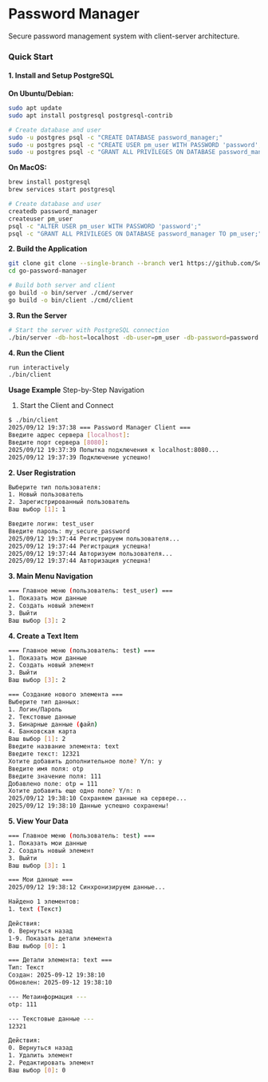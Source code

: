 # Password Manager

Secure password management system with client-server architecture.

### Quick Start

#### 1. Install and Setup PostgreSQL

**On Ubuntu/Debian:**
```bash
sudo apt update
sudo apt install postgresql postgresql-contrib

# Create database and user
sudo -u postgres psql -c "CREATE DATABASE password_manager;"
sudo -u postgres psql -c "CREATE USER pm_user WITH PASSWORD 'password';"
sudo -u postgres psql -c "GRANT ALL PRIVILEGES ON DATABASE password_manager TO pm_user;"
```

**On MacOS:**
```bash
brew install postgresql
brew services start postgresql

# Create database and user
createdb password_manager
createuser pm_user
psql -c "ALTER USER pm_user WITH PASSWORD 'password';"
psql -c "GRANT ALL PRIVILEGES ON DATABASE password_manager TO pm_user;"
```

**2. Build the Application**
```bash
git clone git clone --single-branch --branch ver1 https://github.com/SemAnton-2007/go-password-manager.git
cd go-password-manager

# Build both server and client
go build -o bin/server ./cmd/server
go build -o bin/client ./cmd/client
```
**3. Run the Server**
```bash
# Start the server with PostgreSQL connection
./bin/server -db-host=localhost -db-user=pm_user -db-password=password -db-name=password_manager
```
**4. Run the Client**
```bash
run interactively
./bin/client
```
**Usage Example**
Step-by-Step Navigation
1. Start the Client and Connect
```bash
$ ./bin/client
2025/09/12 19:37:38 === Password Manager Client ===
Введите адрес сервера [localhost]: 
Введите порт сервера [8080]: 
2025/09/12 19:37:39 Попытка подключения к localhost:8080...
2025/09/12 19:37:39 Подключение успешно!
```
**2. User Registration**
```bash
Выберите тип пользователя:
1. Новый пользователь
2. Зарегистрированный пользователь
Ваш выбор [1]: 1

Введите логин: test_user
Введите пароль: my_secure_password
2025/09/12 19:37:44 Регистрируем пользователя...
2025/09/12 19:37:44 Регистрация успешна!
2025/09/12 19:37:44 Авторизуем пользователя...
2025/09/12 19:37:44 Авторизация успешна!
```
**3. Main Menu Navigation**
```bash
=== Главное меню (пользователь: test_user) ===
1. Показать мои данные
2. Создать новый элемент
3. Выйти
Ваш выбор [3]: 2
```
**4. Create a Text Item**
```bash
=== Главное меню (пользователь: test) ===
1. Показать мои данные
2. Создать новый элемент
3. Выйти
Ваш выбор [3]: 2

=== Создание нового элемента ===
Выберите тип данных:
1. Логин/Пароль
2. Текстовые данные
3. Бинарные данные (файл)
4. Банковская карта
Ваш выбор [1]: 2
Введите название элемента: text
Введите текст: 12321
Хотите добавить дополнительное поле? Y/n: y
Введите имя поля: otp
Введите значение поля: 111
Добавлено поле: otp = 111
Хотите добавить еще одно поле? Y/n: n
2025/09/12 19:38:10 Сохраняем данные на сервере...
2025/09/12 19:38:10 Данные успешно сохранены!
```
**5. View Your Data**
```bash
=== Главное меню (пользователь: test) ===
1. Показать мои данные
2. Создать новый элемент
3. Выйти
Ваш выбор [3]: 1

=== Мои данные ===
2025/09/12 19:38:12 Синхронизируем данные...

Найдено 1 элементов:
1. text (Текст)

Действия:
0. Вернуться назад
1-9. Показать детали элемента
Ваш выбор [0]: 1

=== Детали элемента: text ===
Тип: Текст
Создан: 2025-09-12 19:38:10
Обновлен: 2025-09-12 19:38:10

--- Метаинформация ---
otp: 111

--- Текстовые данные ---
12321

Действия:
0. Вернуться назад
1. Удалить элемент
2. Редактировать элемент
Ваш выбор [0]: 0
```
